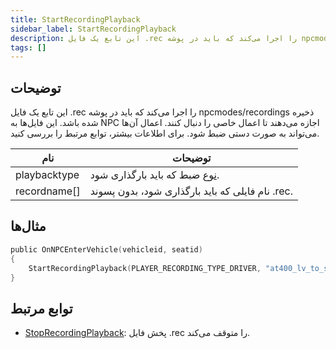 ```yaml
---
title: StartRecordingPlayback
sidebar_label: StartRecordingPlayback
description: این تابع یک فایل .rec را اجرا می‌کند که باید در پوشه npcmodes/recordings ذخیره شده باشد. این فایل‌ها به NPC اجازه می‌دهند تا اعمال خاصی را دنبال کنند. اعمال آن‌ها می‌تواند به صورت دستی ضبط شود. برای اطلاعات بیشتر، توابع مرتبط را بررسی کنید.
tags: []
---
```


## توضیحات

این تابع یک فایل .rec را اجرا می‌کند که باید در پوشه npcmodes/recordings ذخیره شده باشد. این فایل‌ها به NPC اجازه می‌دهند تا اعمال خاصی را دنبال کنند. اعمال آن‌ها می‌تواند به صورت دستی ضبط شود. برای اطلاعات بیشتر، توابع مرتبط را بررسی کنید.

| نام          | توضیحات                                                         |
| ------------ | -------------------------------------------------------------- |
| playbacktype | [نوع](../resources/recordtypes) ضبط که باید بارگذاری شود.       |
| recordname[] | نام فایلی که باید بارگذاری شود، بدون پسوند .rec.                |

## مثال‌ها

```c
public OnNPCEnterVehicle(vehicleid, seatid)
{
    StartRecordingPlayback(PLAYER_RECORDING_TYPE_DRIVER, "at400_lv_to_sf_x1");
}
```

## توابع مرتبط

- [StopRecordingPlayback](../functions/StopRecordingPlayback): پخش فایل .rec را متوقف می‌کند.
